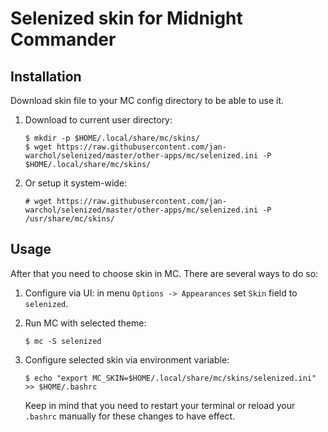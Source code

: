 # Selenized skin for Midnight Commander

## Installation

Download skin file to your MC config directory to be able to use it.

1. Download to current user directory:
   
       $ mkdir -p $HOME/.local/share/mc/skins/
       $ wget https://raw.githubusercontent.com/jan-warchol/selenized/master/other-apps/mc/selenized.ini -P $HOME/.local/share/mc/skins/

2. Or setup it system-wide:
   
       # wget https://raw.githubusercontent.com/jan-warchol/selenized/master/other-apps/mc/selenized.ini -P /usr/share/mc/skins/

## Usage

After that you need to choose skin in MC. There are several ways to do so:

1. Configure via UI: in menu `Options -> Appearances` set `Skin` field to `selenized`.
2. Run MC with selected theme:
   
       $ mc -S selenized
   
4. Configure selected skin via environment variable:

       $ echo "export MC_SKIN=$HOME/.local/share/mc/skins/selenized.ini" >> $HOME/.bashrc
   
    Keep in mind that you need to restart your terminal or reload your `.bashrc` manually for these changes to have effect.
